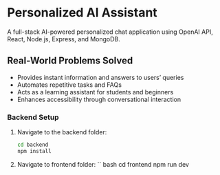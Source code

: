 # Personalized AI Assistant  
A full-stack AI-powered personalized chat application using OpenAI API, React, Node.js, Express, and MongoDB. 

## **Real-World Problems Solved**

- Provides instant information and answers to users’ queries  
- Automates repetitive tasks and FAQs  
- Acts as a learning assistant for students and beginners  
- Enhances accessibility through conversational interaction  
### **Backend Setup**

1. Navigate to the backend folder:
   ```bash
   cd backend
   npm install
2. Navigate to frontend folder:
  `` bash
  cd frontend
  npm run dev
